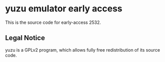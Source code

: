 yuzu emulator early access
=============

This is the source code for early-access 2532.

## Legal Notice

yuzu is a GPLv2 program, which allows fully free redistribution of its source code.